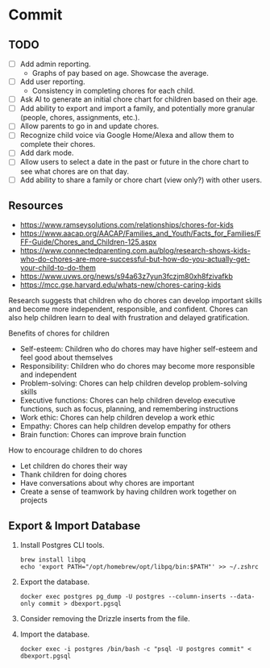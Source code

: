 # Commit

## TODO

- [ ] Add admin reporting.
  - Graphs of pay based on age. Showcase the average.
- [ ] Add user reporting.
  - Consistency in completing chores for each child.
- [ ] Ask AI to generate an initial chore chart for children based on their age.
- [ ] Add ability to export and import a family, and potentially more granular (people, chores, assignments, etc.).
- [ ] Allow parents to go in and update chores.
- [ ] Recognize child voice via Google Home/Alexa and allow them to complete their chores.
- [ ] Add dark mode.
- [ ] Allow users to select a date in the past or future in the chore chart to see what chores are on that day.
- [ ] Add ability to share a family or chore chart (view only?) with other users.

## Resources

- https://www.ramseysolutions.com/relationships/chores-for-kids
- https://www.aacap.org/AACAP/Families_and_Youth/Facts_for_Families/FFF-Guide/Chores_and_Children-125.aspx
- https://www.connectedparenting.com.au/blog/research-shows-kids-who-do-chores-are-more-successful-but-how-do-you-actually-get-your-child-to-do-them
- https://www.uvws.org/news/s94a63z7yun3fczjm80xh8fzivafkb
- https://mcc.gse.harvard.edu/whats-new/chores-caring-kids

Research suggests that children who do chores can develop important skills and become more independent, responsible, and confident. Chores can also help children learn to deal with frustration and delayed gratification.

Benefits of chores for children

- Self-esteem: Children who do chores may have higher self-esteem and feel good about themselves
- Responsibility: Children who do chores may become more responsible and independent
- Problem-solving: Chores can help children develop problem-solving skills
- Executive functions: Chores can help children develop executive functions, such as focus, planning, and remembering instructions
- Work ethic: Chores can help children develop a work ethic
- Empathy: Chores can help children develop empathy for others
- Brain function: Chores can improve brain function

How to encourage children to do chores

- Let children do chores their way
- Thank children for doing chores
- Have conversations about why chores are important
- Create a sense of teamwork by having children work together on projects

## Export & Import Database

1. Install Postgres CLI tools.
   ```shell
   brew install libpq
   echo 'export PATH="/opt/homebrew/opt/libpq/bin:$PATH"' >> ~/.zshrc
   ```
2. Export the database.
   ```shell
   docker exec postgres pg_dump -U postgres --column-inserts --data-only commit > dbexport.pgsql
   ```
3. Consider removing the Drizzle inserts from the file.
4. Import the database.

   ```shell
   docker exec -i postgres /bin/bash -c "psql -U postgres commit" < dbexport.pgsql

   ```
